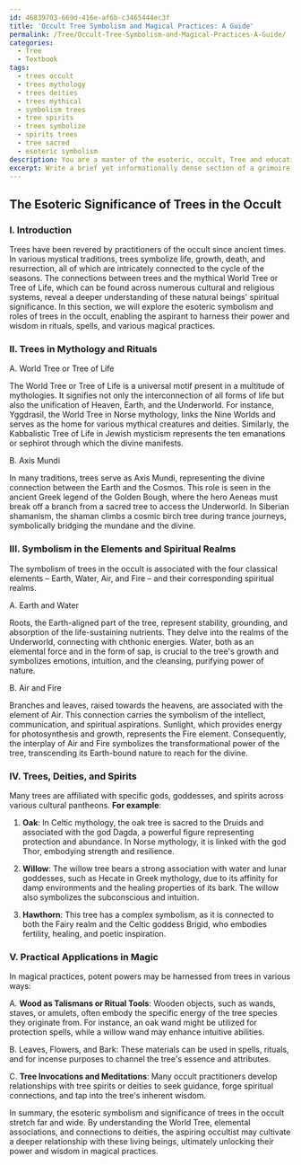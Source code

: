 ```yaml
---
id: 46839703-669d-416e-af6b-c3465444ec3f
title: 'Occult Tree Symbolism and Magical Practices: A Guide'
permalink: /Tree/Occult-Tree-Symbolism-and-Magical-Practices-A-Guide/
categories:
  - Tree
  - Textbook
tags:
  - trees occult
  - trees mythology
  - trees deities
  - trees mythical
  - symbolism trees
  - tree spirits
  - trees symbolize
  - spirits trees
  - tree sacred
  - esoteric symbolism
description: You are a master of the esoteric, occult, Tree and education, you have written many textbooks on the subject in ways that provide students with rich and deep understanding of the subject. You are being asked to write textbook-like sections on a topic and you do it with full context, explainability, and reliability in accuracy to the true facts of the topic at hand, in a textbook style that a student would easily be able to learn from, in a rich, engaging, and contextual way. Always include relevant context (such as formulas and history), related concepts, and in a way that someone can gain deep insights from.
excerpt: Write a brief yet informationally dense section of a grimoire that delves into the esoteric significance and symbolism of trees in the occult. Focus on their connections to various traditions, the role they play in rituals and spells, and any associations they may have with specific deities, spirits, or elements. Provide insights that would enable a student of the occult to harness the power and wisdom of trees in their magical practices.
---
```


## The Esoteric Significance of Trees in the Occult

### I. Introduction

Trees have been revered by practitioners of the occult since ancient times. In various mystical traditions, trees symbolize life, growth, death, and resurrection, all of which are intricately connected to the cycle of the seasons. The connections between trees and the mythical World Tree or Tree of Life, which can be found across numerous cultural and religious systems, reveal a deeper understanding of these natural beings' spiritual significance. In this section, we will explore the esoteric symbolism and roles of trees in the occult, enabling the aspirant to harness their power and wisdom in rituals, spells, and various magical practices.

### II. Trees in Mythology and Rituals

A. World Tree or Tree of Life

The World Tree or Tree of Life is a universal motif present in a multitude of mythologies. It signifies not only the interconnection of all forms of life but also the unification of Heaven, Earth, and the Underworld. For instance, Yggdrasil, the World Tree in Norse mythology, links the Nine Worlds and serves as the home for various mythical creatures and deities. Similarly, the Kabbalistic Tree of Life in Jewish mysticism represents the ten emanations or sephirot through which the divine manifests.

B. Axis Mundi

In many traditions, trees serve as Axis Mundi, representing the divine connection between the Earth and the Cosmos. This role is seen in the ancient Greek legend of the Golden Bough, where the hero Aeneas must break off a branch from a sacred tree to access the Underworld. In Siberian shamanism, the shaman climbs a cosmic birch tree during trance journeys, symbolically bridging the mundane and the divine.

### III. Symbolism in the Elements and Spiritual Realms

The symbolism of trees in the occult is associated with the four classical elements – Earth, Water, Air, and Fire – and their corresponding spiritual realms.

A. Earth and Water

Roots, the Earth-aligned part of the tree, represent stability, grounding, and absorption of the life-sustaining nutrients. They delve into the realms of the Underworld, connecting with chthonic energies. Water, both as an elemental force and in the form of sap, is crucial to the tree's growth and symbolizes emotions, intuition, and the cleansing, purifying power of nature.

B. Air and Fire

Branches and leaves, raised towards the heavens, are associated with the element of Air. This connection carries the symbolism of the intellect, communication, and spiritual aspirations. Sunlight, which provides energy for photosynthesis and growth, represents the Fire element. Consequently, the interplay of Air and Fire symbolizes the transformational power of the tree, transcending its Earth-bound nature to reach for the divine.

### IV. Trees, Deities, and Spirits

Many trees are affiliated with specific gods, goddesses, and spirits across various cultural pantheons. **For example**:

1. **Oak**: In Celtic mythology, the oak tree is sacred to the Druids and associated with the god Dagda, a powerful figure representing protection and abundance. In Norse mythology, it is linked with the god Thor, embodying strength and resilience.

2. **Willow**: The willow tree bears a strong association with water and lunar goddesses, such as Hecate in Greek mythology, due to its affinity for damp environments and the healing properties of its bark. The willow also symbolizes the subconscious and intuition.

3. **Hawthorn**: This tree has a complex symbolism, as it is connected to both the Fairy realm and the Celtic goddess Brigid, who embodies fertility, healing, and poetic inspiration.

### V. Practical Applications in Magic

In magical practices, potent powers may be harnessed from trees in various ways:

A. **Wood as Talismans or Ritual Tools**: Wooden objects, such as wands, staves, or amulets, often embody the specific energy of the tree species they originate from. For instance, an oak wand might be utilized for protection spells, while a willow wand may enhance intuitive abilities.

B. Leaves, Flowers, and Bark: These materials can be used in spells, rituals, and for incense purposes to channel the tree's essence and attributes.

C. **Tree Invocations and Meditations**: Many occult practitioners develop relationships with tree spirits or deities to seek guidance, forge spiritual connections, and tap into the tree's inherent wisdom.

In summary, the esoteric symbolism and significance of trees in the occult stretch far and wide. By understanding the World Tree, elemental associations, and connections to deities, the aspiring occultist may cultivate a deeper relationship with these living beings, ultimately unlocking their power and wisdom in magical practices.
